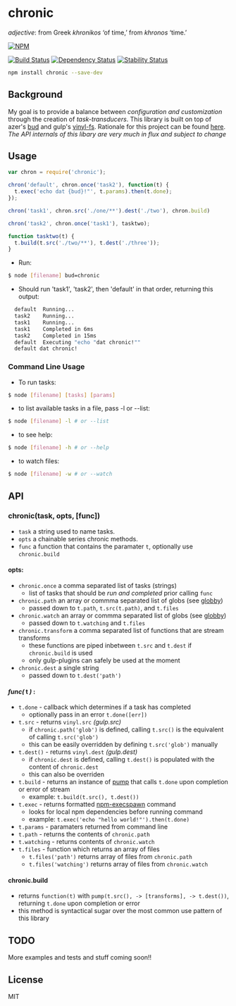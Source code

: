 # chronic 

*adjective*: from Greek *khronikos* ‘of time,’ from *khronos* ‘time.’

[![NPM](https://nodei.co/npm/chronic.png)](https://nodei.co/npm/chronic/)

[![Build Status](https://img.shields.io/travis/codingalchemy/chronic.svg?style=flat-square)](https://travis-ci.org/codingalchemy/chronic)
[![Dependency Status](https://img.shields.io/david/codingalchemy/chronic.svg?style=flat-square)](https://david-dm.org/codingalchemy/chronic)
[![Stability Status](https://img.shields.io/badge/stability-unstable-orange.svg?style=flat-square)](https://github.com/dominictarr/stability#experimental)

```bash
npm install chronic --save-dev
```

## Background

My goal is to provide a balance between *configuration and customization* through the creation of *task-transducers*. This library is built on top of azer's [bud](https://github.com/azer/bud) and gulp's [vinyl-fs](https://github.com/wearefractal/vinyl-fs). Rationale for this project can be found [here](https://github.com/codingalchemy/chronic/blob/master/RATIONALE.md).
*The API internals of this libary are very much in flux and subject to change*


## Usage

``` js
var chron = require('chronic');

chron('default', chron.once('task2'), function(t) {
  t.exec('echo dat {bud}!"', t.params).then(t.done);
});

chron('task1', chron.src('./one/**').dest('./two'), chron.build)

chron('task2', chron.once('task1'), tasktwo);

function tasktwo(t) {
  t.build(t.src('./two/**'), t.dest('./three'));
}
```
- Run:

```bash
$ node [filename] bud=chronic
```

- Should run 'task1', 'task2', then 'default' in that order, returning this output:

```bash
  default  Running...
  task2    Running...
  task1    Running...
  task1    Completed in 6ms
  task2    Completed in 15ms
  default  Executing "echo "dat chronic!""
  default dat chronic!
```

### Command Line Usage

- To run tasks:

```bash
$ node [filename] [tasks] [params]
```

- to list available tasks in a file, pass -l or --list:

```bash
$ node [filename] -l # or --list
```

- to see help:

```bash
$ node [filename] -h # or --help
```

- to watch files:

```bash
$ node [filename] -w # or --watch
```

## API

### chronic(task, opts, [func])

- `task` a string used to name tasks. 
- `opts` a chainable series chronic methods. 
- `func` a function that contains the paramater `t`, optionally use `chronic.build`

#### opts:

- `chronic.once` a comma separated list of tasks (strings)
  - list of tasks that should be *run and completed* prior calling `func` 
- `chronic.path` an array or commma separated list of globs (see [globby](https://github.com/sindresorhus/globby))
  - passed down to `t.path`, `t.src(t.path)`, and `t.files`
- `chronic.watch` an array or commma separated list of globs (see [globby](https://github.com/sindresorhus/globby))
  - passed down to `t.watching` and `t.files`
- `chronic.transform` a comma separated list of functions that are stream transforms
  - these functions are piped inbetween `t.src` and `t.dest` if `chronic.build` is used
  - only gulp-plugins can safely be used at the moment 
- `chronic.dest` a single string 
  - passed down to `t.dest('path')`

#### *func(* **t** *)* :

- `t.done` - callback which determines if a task has completed
  - optionally pass in an error `t.done([err])`
- `t.src` - returns `vinyl.src` *(gulp.src)*
  - if `chronic.path('glob')` is defined, calling `t.src()` is the equivalent of calling `t.src('glob')`
  - this can be easily overridden by defining `t.src('glob')` manually
- `t.dest()` - returns `vinyl.dest` *(gulp.dest)*
  - if `chronic.dest` is defined, calling `t.dest()` is populated with the content of `chronic.dest`
  - this can also be overriden 
- `t.build` - returns an instance of [pump](https://github.com/mafintosh/pump) that calls `t.done` upon completion or error of stream
  - example: `t.build(t.src(), t.dest())`
- `t.exec` - returns formatted [npm-execspawn](https://github.com/mafintosh/npm-execspawn) command
  - looks for local npm dependencies before running command
  - example: `t.exec('echo "hello world!"').then(t.done)`
- `t.params` - paramaters returned from command line
- `t.path` - returns the contents of `chronic.path`
- `t.watching` - returns contents of `chronic.watch` 
- `t.files` - function which returns an array of files
  - `t.files('path')` returns array of files from `chronic.path`
  - `t.files('watching')` returns array of files from `chronic.watch`

#### chronic.build

- returns `function(t)` with `pump(t.src(), -> [transforms], -> t.dest())`, returning `t.done` upon completion or error
- this method is syntactical sugar over the most common use pattern of this library


## TODO

More examples and tests and stuff coming soon!!

## License

MIT